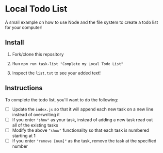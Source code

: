 # Local Todo List

A small example on how to use Node and the file system to create a todo list for your computer!

## Install

1. Fork/clone this repository

1. Run `npm run task-list "Complete my Local Todo List"`

1. Inspect the `list.txt` to see your added text!

## Instructions

To complete the todo list, you'll want to do the following:

- [ ] Update the `index.js` so that it will append each new task on a new line instead of overwriting it
- [ ] If you enter `"show"` as your task, instead of adding a new task read out all of the existing tasks
- [ ] Modify the above `"show"` functionality so that each task is numbered starting at 1
- [ ] If you enter `"remove [num]"` as the task, remove the task at the specified number
